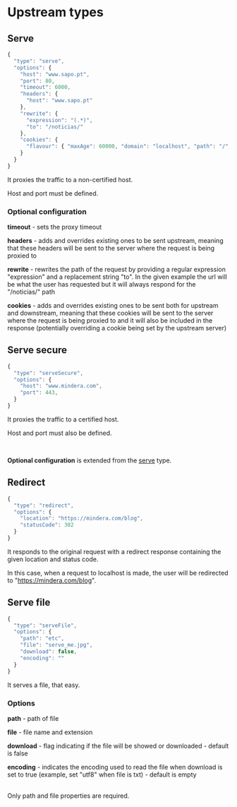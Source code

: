# Upstream types

## Serve

```javascript
{
  "type": "serve",
  "options": {
    "host": "www.sapo.pt",
    "port": 80,
    "timeout": 6000,
    "headers": {
      "host": "www.sapo.pt"
    },
    "rewrite": {
      "expression": "(.*)",
      "to": "/noticias/"
    },
    "cookies": {
      "flavour": { "maxAge": 60000, "domain": "localhost", "path": "/", "value": "chocolate" }
    }
  }
}
```

It proxies the traffic to a non-certified host.

Host and port must be defined.

### Optional configuration

**timeout** - sets the proxy timeout

**headers** - adds and overrides existing ones to be sent upstream, meaning that these headers will be sent to the server where the request is being proxied to

**rewrite** - rewrites the path of the request by providing a regular expression "expression" and a replacement string "to". In the given example the url will be what the user has requested but it will always respond for the "/noticias/" path

**cookies** - adds and overrides existing ones to be sent both for upstream and downstream, meaning that these cookies will be sent to the server where the request is being proxied to and it will also be included in the response (potentially overriding a cookie being set by the upstream server)

## Serve secure

```javascript
{
  "type": "serveSecure",
  "options": {
    "host": "www.mindera.com",
    "port": 443,
  }
}
```

It proxies the traffic to a certified host.

Host and port must also be defined.

<br>

**Optional configuration** is extended from the [serve](#serve) type.

## Redirect

```javascript
{
  "type": "redirect",
  "options": {
    "location": "https://mindera.com/blog",
    "statusCode": 302
  }
}
```

It responds to the original request with a redirect response containing the given location and status code.

In this case, when a request to localhost is made, the user will be redirected to "https://mindera.com/blog".

## Serve file

```javascript
{
  "type": "serveFile",
  "options": {
    "path": "etc",
    "file": "serve_me.jpg",
    "download": false,
    "encoding": ""
  }
}
```

It serves a file, that easy.

### Options

**path** - path of file

**file** - file name and extension

**download** - flag indicating if the file will be showed or downloaded - default is false

**encoding** - indicates the encoding used to read the file when download is set to true (example, set "utf8" when file is txt) - default is empty

<br>
Only path and file properties are required.
